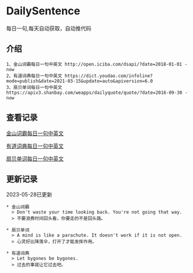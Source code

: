 # DailySentence

每日一句,每天自动获取，自动推代码

## 介绍

```
1、金山词霸每日一句中英文 http://open.iciba.com/dsapi/?date=2018-01-01 - now
2、有道词典每日一句中英文 https://dict.youdao.com/infoline?mode=publish&date=2021-03-15&update=auto&apiversion=6.0
3、扇贝单词每日一句中英文 https://apiv3.shanbay.com/weapps/dailyquote/quote/?date=2016-09-30 - now
```

## 查看记录

[金山词霸每日一句中英文](./data/iciba/)

[有道词典每日一句中英文](./data/youdao/)

[扇贝单词每日一句中英文](./data/shanbay/)

## 更新记录
2023-05-28已更新 
```
* 金山词霸
  > Don't waste your time looking back. You're not going that way.
  > 不要浪费时间回头看，你要走的不是回头路。

* 扇贝单词
  > A mind is like a parachute. It doesn't work if it is not open.
  > 心灵好比降落伞，打开了才能发挥作用。

* 有道词典
  > Let bygones be bygones.
  > 过去的事就让它过去吧。

```
